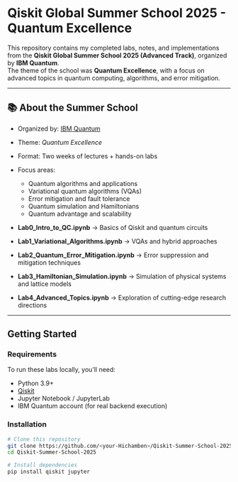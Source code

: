 #  Qiskit Global Summer School 2025 - Quantum Excellence  

This repository contains my completed labs, notes, and implementations from the **Qiskit Global Summer School 2025 (Advanced Track)**, organized by **IBM Quantum**.  
The theme of the school was **Quantum Excellence**, with a focus on advanced topics in quantum computing, algorithms, and error mitigation.  

---

## 📚 About the Summer School
- Organized by: [IBM Quantum](https://quantum-computing.ibm.com/)  
- Theme: *Quantum Excellence*  
- Format: Two weeks of lectures + hands-on labs  
- Focus areas:  
  - Quantum algorithms and applications  
  - Variational quantum algorithms (VQAs)  
  - Error mitigation and fault tolerance  
  - Quantum simulation and Hamiltonians  
  - Quantum advantage and scalability  


- **Lab0_Intro_to_QC.ipynb** → Basics of Qiskit and quantum circuits  
- **Lab1_Variational_Algorithms.ipynb** → VQAs and hybrid approaches  
- **Lab2_Quantum_Error_Mitigation.ipynb** → Error suppression and mitigation techniques  
- **Lab3_Hamiltonian_Simulation.ipynb** → Simulation of physical systems and lattice models  
- **Lab4_Advanced_Topics.ipynb** → Exploration of cutting-edge research directions  

---

## Getting Started
### Requirements
To run these labs locally, you’ll need:  
- Python 3.9+  
- [Qiskit](https://qiskit.org/)  
- Jupyter Notebook / JupyterLab  
- IBM Quantum account (for real backend execution)  

### Installation
```bash
# Clone this repository
git clone https://github.com/<your-Hichamben>/Qiskit-Summer-School-2025.git
cd Qiskit-Summer-School-2025

# Install dependencies
pip install qiskit jupyter

